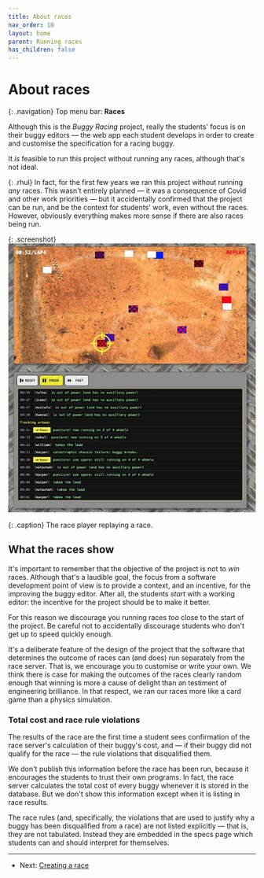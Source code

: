 ```yaml
---
title: About races
nav_order: 10
layout: home
parent: Running races
has_children: false
---
```


# About races

{: .navigation}
Top menu bar: **Races**

Although this is the _Buggy Racing_ project, really the students' focus is on
their buggy editors — the web app each student develops in order to create
and customise the specification for a racing buggy.

It _is_ feasible to run this project without running any races, although that's
not ideal.

{: .rhul}
In fact, for the first few years we ran this project without running _any_
races. This wasn't entirely planned — it was a consequence of Covid and other
work priorities — but it accidentally confirmed that the project can be run,
and be the context for students' work, even without the races. However,
obviously everything makes more sense if there are also races being run.

{: .screenshot}
![Screenshot showing a replay of a race](/docs/img/screenshots/race-replay.jpg)

{: .caption}
The race player replaying a race.

## What the races show

It's important to remember that the objective of the project is not to _win_
races. Although that's a laudible goal, the focus from a software development
point of view is to provide a context, and an incentive, for the improving the
buggy editor. After all, the students _start_ with a working editor: the
incentive for the project should be to make it better.

For this reason we discourage you running races _too_ close to the start of
the project. Be careful not to accidentally discourage students who don't get
up to speed quickly enough.

It's a deliberate feature of the design of the project that the software that
determines the outcome of races can (and does) run separately from the race
server. That is, we encourage you to customise or write your own. We think there
is case for making the outcomes of the races clearly random enough that winning
is more a cause of delight than an testiment of engineering brilliance. In
that respect, we ran our races more like a card game than a physics simulation.

### Total cost and race rule violations

The results of the race are the first time a student sees confirmation of the
race server's calculation of their buggy's cost, and — if their buggy did not
qualify for the race — the rule violations that disqualified them.

We don't publish this information before the race has been run, because it
encourages the students to trust their own programs. In fact, the race server
calculates the total cost of every buggy whenever it is stored in the database.
But we don't show this information except when it is listing in race results.

The race rules (and, specifically, the violations that are used to justify why
a buggy has been disqualified from a race) are not listed explicitly — that is,
they are not tabulated. Instead they are embedded in the specs page which
students can and should interpret for themselves.


---

* Next: [Creating a race](creating)
